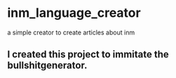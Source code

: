 # inm_language_creator
a simple creator to create articles about inm
## I created this project to immitate the bullshitgenerator.
